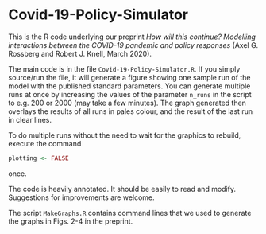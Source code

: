 # Covid-19-Policy-Simulator

This is the R code underlying our preprint _How will this continue? Modelling interactions between the COVID-19 pandemic and policy responses_ (Axel G. Rossberg and Robert J. Knell, March 2020).

The main code is in the file `Covid-19-Policy-Simulator.R`. If you simply source/run the file, it will generate a figure showing one sample run of the model with the published standard parameters. You can generate multiple runs at once by increasing the values of the parameter `n_runs` in the script to e.g. 200 or 2000 (may take a few minutes). The graph generated then overlays the results of all runs in pales colour, and the result of the last run in clear lines.

To do multiple runs without the need to wait for the graphics to rebuild, execute the command 
```R
plotting <- FALSE
```
once.

The code is heavily annotated. It should be easily to read and modify. Suggestions for improvements are welcome.

The script `MakeGraphs.R` contains command lines that we used to generate the graphs in Figs. 2-4 in the preprint.

